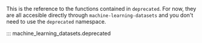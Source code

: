 This is the reference to the functions contained in
`deprecated`. For now, they are all accesible directly
through `machine-learning-datasets` and you don't
need to use the `deprecated` namespace.

::: machine_learning_datasets.deprecated
